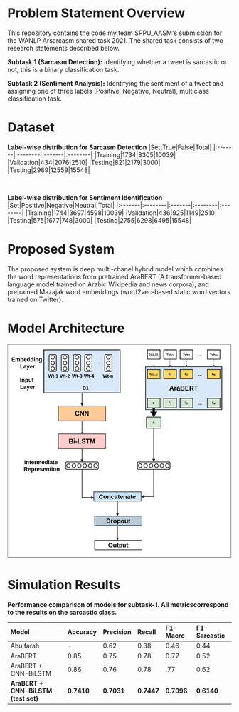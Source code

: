 # Problem Statement Overview
This repository contains the code my team SPPU_AASM's submission for the WANLP Arsarcasm shared task 2021. The shared task consists of two research statements described below.

**Subtask 1 (Sarcasm Detection):** Identifying whether a tweet is sarcastic or not, this is a binary classification task.

**Subtask 2 (Sentiment Analysis):** Identifying the sentiment of a tweet and assigning one of three labels (Positive, Negative, Neutral), multiclass classification task.

# Dataset


**Label-wise distribution for Sarcasm Detection**
|Set|True|False|Total|
|:-------|:--------|:-------|:--------|
|Training|1734|8305|10039|
|Validation|434|2076|2510|
|Testing|821|2179|3000|
|Testing|2989|12559|15548|

<br>

**Label-wise distribution for Sentiment Identification**
|Set|Positive|Negative|Neutral|Total|
|:-------|:--------|:-------|:--------|:--------|
|Training|1744|3697|4598|10039|
|Validation|436|925|1149|2510|
|Testing|575|1677|748|3000|
|Testing|2755|6298|6495|15548|
<br>



# Proposed System
The proposed system is deep multi-chanel hybrid model which combines the word representations from pretrained AraBERT (A transformer-based language model trained on Arabic Wikipedia and news corpora), and pretrained Mazajak word embeddings (word2vec-based static word vectors trained on Twitter).

# Model Architecture
<img src="Model Architecture Diagram.png" height="480">


# Simulation Results
**Performance comparison of models for subtask-1. All metricscorrespond to the results on the sarcastic class.**

|Model|Accuracy|Precision|Recall|F1-Macro|F1-Sarcastic|
|:-------|:--------|:-------|:--------|:--------|:--------|
|Abu farah|-|0.62|0.38|0.46|0.44|
|AraBERT|0.85|0.75|0.78|0.77|0.52|
|AraBERT + CNN-BiLSTM|0.86|0.76|0.78|.77|0.62|
|**AraBERT + CNN-BiLSTM (test set)**|**0.7410**|**0.7031**|**0.7447**|**0.7096**|**0.6140**|

<br>

